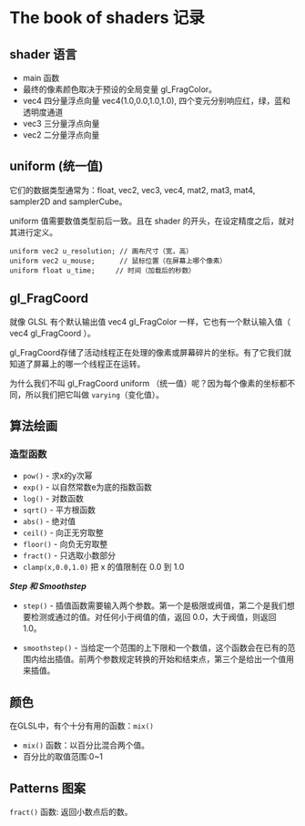 # The book of shaders 记录


## shader 语言


- main 函数
- 最终的像素颜色取决于预设的全局变量 gl_FragColor。
- vec4 四分量浮点向量 vec4(1.0,0.0,1.0,1.0), 四个变元分别响应红，绿，蓝和透明度通道
- vec3 三分量浮点向量
- vec2 二分量浮点向量

## uniform (统一值)

它们的数据类型通常为：float, vec2, vec3, vec4, mat2, mat3, mat4, sampler2D and samplerCube。

uniform 值需要数值类型前后一致。且在 shader 的开头，在设定精度之后，就对其进行定义。

```
uniform vec2 u_resolution; // 画布尺寸（宽，高）
uniform vec2 u_mouse;      // 鼠标位置（在屏幕上哪个像素）
uniform float u_time;     // 时间（加载后的秒数）
```

## gl_FragCoord

就像 GLSL 有个默认输出值 vec4 gl_FragColor 一样，它也有一个默认输入值（ vec4 gl_FragCoord ）。

gl_FragCoord存储了活动线程正在处理的像素或屏幕碎片的坐标。有了它我们就知道了屏幕上的哪一个线程正在运转。

为什么我们不叫 gl_FragCoord uniform （统一值）呢？因为每个像素的坐标都不同，所以我们把它叫做 `varying`（变化值）。

## 算法绘画

### 造型函数

- `pow()` - 求x的y次幂
- `exp()` - 以自然常数e为底的指数函数
- `log()` - 对数函数
- `sqrt()` - 平方根函数
- `abs()` - 绝对值
- `ceil()` - 向正无穷取整
- `floor()` - 向负无穷取整
- `fract()` - 只选取小数部分
- `clamp(x,0.0,1.0)` 把 x 的值限制在 0.0 到 1.0

***Step 和 Smoothstep***

- `step()` - 插值函数需要输入两个参数。第一个是极限或阀值，第二个是我们想要检测或通过的值。对任何小于阀值的值，返回 0.0，大于阀值，则返回 1.0。

 - `smoothstep()` - 当给定一个范围的上下限和一个数值，这个函数会在已有的范围内给出插值。前两个参数规定转换的开始和结束点，第三个是给出一个值用来插值。


## 颜色

在GLSL中，有个十分有用的函数：`mix()`

- `mix()` 函数：以百分比混合两个值。
- 百分比的取值范围:0~1

## Patterns 图案

`fract()` 函数: 返回小数点后的数。
